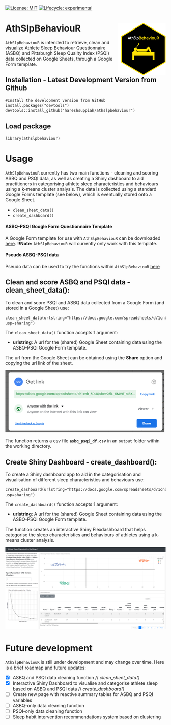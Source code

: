 <!-- badges: start -->
  [![License: MIT](https://img.shields.io/badge/License-MIT-green.svg)](https://opensource.org/licenses/MIT)
  [![Lifecycle: experimental](https://img.shields.io/badge/lifecycle-experimental-orange.svg)](https://www.tidyverse.org/lifecycle/#experimental)
  <!-- badges: end -->

# AthSlpBehaviouR <img src="man/logos/hex_logo.png" width="140px" height="165px" align="right" style="padding-left:10px;background-color:white;" />

`AthSlpBehaviouR` is intended to retrieve, clean and visualize Athlete Sleep Behaviour Questionnaire (ASBQ) and Pittsburgh Sleep Quality Index (PSQI) data collected on Google Sheets, through a Google Form template.

## Installation - Latest Development Version from Github

```{r}
#Install the development version from GitHub  
install.packages("devtools")
devtools::install_github("hareshsuppiah/athslpbehaviour")
```

## Load package
```{r}
library(athslpbehaviour)
```

# Usage

`AthSlpBehaviouR` currently has two main functions - cleaning and scoring ASBQ and PSQI data, as well as creating a Shiny dashboard to aid practitioners in categorising athlete sleep characteristics and behaviours using a k-means cluster analysis. The data is collected using a standard Google Forms template (see below), which is eventually stored onto a Google Sheet.

* `clean_sheet_data()`
* `create_dashboard()`

#### ASBQ-PSQI Google Form Questionnaire Template

A Google Form template for use with `AthSlpBehaviouR` can be downloaded [here](https://docs.google.com/forms/d/16T_0vbpiZdNipz14kSZiGCrqVgSQ3ULNbIxYYZg0y90/template/preview). **‼Note:** `AthSlpBehaviouR` will currently only work with this template.

#### Pseudo ASBQ-PSQI data

Pseudo data can be used to try the functions within `AthSlpBehaviouR` [here](https://docs.google.com/spreadsheets/d/1cnb_5DUQsbee96lL_5MVtf_nI8XmJqKmYQKFP9_INJY/edit?usp=sharing) 

## Clean and score ASBQ and PSQI data - clean_sheet_data():

To clean and score PSQI and ASBQ data collected from a Google Form (and stored in a Google Sheet) use:

```
clean_sheet_data(urlstring="https://docs.google.com/spreadsheets/d/1cnb_5DUQsbee96lL_5MVtf_nI8XmJqKmYQKFP9_INJY/edit?usp=sharing")              
```
The `clean_sheet_data()` function accepts 1 argument:

* **urlstring**: A url for the (shared) Google Sheet containing data using the ASBQ-PSQI Google Form template.

The url from the Google Sheet can be obtained using the **Share** option and copying the url link of the sheet.

<img src="man/images/copylink.PNG" width="500" />

The function returns a csv file **`asbq_psqi_df.csv`** in an `output` folder within the working directory.

## Create Shiny Dashboard - create_dashboard():

To create a Shiny dashboard app to aid in the categorisation and visualisation of different sleep characteristics and behaviours use:

```
create_dashboard(urlstring="https://docs.google.com/spreadsheets/d/1cnb_5DUQsbee96lL_5MVtf_nI8XmJqKmYQKFP9_INJY/edit?usp=sharing")             
```
The `create_dashboard()` function accepts 1 argument:

* **urlstring**: A url for the (shared) Google Sheet containing data using the ASBQ-PSQI Google Form template.

The function creates an interactive Shiny Flexdashboard that helps categorise the sleep characteristics and behaviours of athletes using a k-means cluster analysis.

<img src="man/images/ShinyDashboard.PNG" width="700" />

# Future development

`AthSlpBehaviouR` is still under development and may change over time. Here is a brief roadmap and future updates:

- [x] ASBQ and PSQI data cleaning function // *clean_sheet_data()*
- [x] Interactive Shiny Dashboard to visualise and categorise athlete sleep based on ASBQ and PSQI data // *create_dashboard()*
- [ ] Create new page with reactive summary tables for ASBQ and PSQI variables
- [ ] ASBQ-only data cleaning function
- [ ] PSQI-only data cleaning function
- [ ] Sleep habit intervention recommendations system based on clustering

